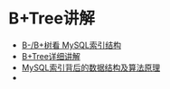 # B+Tree讲解

* [B-/B+树看 MySQL索引结构](/mysqlyou-hua-pian/b-bshu-kan-mysql-suo-yin-jie-gou.md)
* [B+Tree详细讲解](/mysqlyou-hua-pian/b+treexiang-xi-jiang-jie.md)
* [MySQL索引背后的数据结构及算法原理](/mysqlyou-hua-pian/mysqlsuo-yin-bei-hou-de-shu-ju-jie-gou-ji-suan-fa-yuan-li.md)
* 


